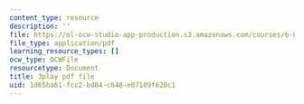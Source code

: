 ```yaml
---
content_type: resource
description: ''
file: https://ol-ocw-studio-app-production.s3.amazonaws.com/courses/6-0001-introduction-to-computer-science-and-programming-in-python-fall-2016/1d65ba61fcc2bd84c648e07109f620c1_6LOwPhPDwVc.pdf
file_type: application/pdf
learning_resource_types: []
ocw_type: OCWFile
resourcetype: Document
title: 3play pdf file
uid: 1d65ba61-fcc2-bd84-c648-e07109f620c1
---
```

